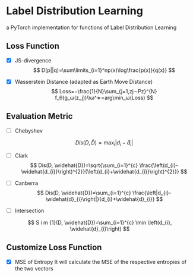 # Label Distribution Learning

a PyTorch implementation for functions of Label Distribution Learning

## Loss Function

* [x] JS-divergence
  $$
  D(p||q)=\sum\limits_{i=1}^np(x)\log\frac{p(x)}{q(x)}
  $$
  

* [x] Wasserstein Distance (adapted as Earth Move Distance)
  $$
  Loss=−\frac{1}{N}\sum_{j=1,zj∼Pz}^{N}
  f_θ(g_ω(z_j))\\ω^∗=arg\min_ω(Loss)
  $$


## Evaluation Metric

* [ ] Chebyshev

  $$
  Dis(D, \widehat{D})=\max _{i}\left|d_{i}-\widehat{d}_{i}\right|
  $$



* [ ] Clark
  $$
  Dis(D, \widehat{D})=\sqrt{\sum_{i=1}^{c} \frac{\left(d_{i}-\widehat{d_{i}}\right)^{2}}{\left(d_{i}+\widehat{d_{i}}\right)^{2}}}
  $$
  

* [ ] Canberra
  $$
  Dis(D, \widehat{D})=\sum_{i=1}^{c} \frac{\left|d_{i}-\widehat{d}_{i}\right|}{d_{i}+\widehat{d}_{i}}
  $$
  

* [ ] Intersection

$$
S i m {1}(D, \widehat{D})=\sum_{i=1}^{c} \min \left(d_{i}, \widehat{d}_{i}\right)
$$

## Customize Loss Function

* [x] MSE of Entropy
  It will calculate the MSE of the respective entropies of the two vectors